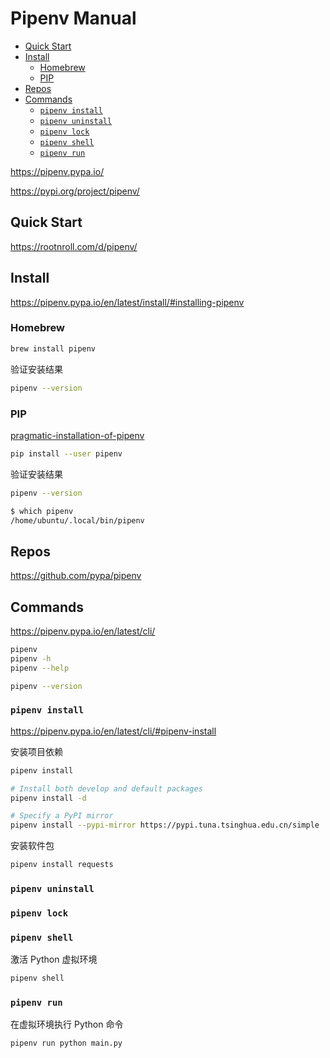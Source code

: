 <!-- omit in toc -->
# Pipenv Manual

- [Quick Start](#quick-start)
- [Install](#install)
  - [Homebrew](#homebrew)
  - [PIP](#pip)
- [Repos](#repos)
- [Commands](#commands)
  - [`pipenv install`](#pipenv-install)
  - [`pipenv uninstall`](#pipenv-uninstall)
  - [`pipenv lock`](#pipenv-lock)
  - [`pipenv shell`](#pipenv-shell)
  - [`pipenv run`](#pipenv-run)

<https://pipenv.pypa.io/>

<https://pypi.org/project/pipenv/>

## Quick Start

<https://rootnroll.com/d/pipenv/>

## Install

<https://pipenv.pypa.io/en/latest/install/#installing-pipenv>

### Homebrew

```bash
brew install pipenv
```

验证安装结果

```bash
pipenv --version
```

### PIP

[pragmatic-installation-of-pipenv](https://pipenv.pypa.io/en/latest/install/#pragmatic-installation-of-pipenv)

```bash
pip install --user pipenv
```

验证安装结果

```bash
pipenv --version

$ which pipenv
/home/ubuntu/.local/bin/pipenv
```

## Repos

<https://github.com/pypa/pipenv>

## Commands

<https://pipenv.pypa.io/en/latest/cli/>

```bash
pipenv
pipenv -h
pipenv --help
```

```bash
pipenv --version
```

### `pipenv install`

<https://pipenv.pypa.io/en/latest/cli/#pipenv-install>

安装项目依赖

```bash
pipenv install

# Install both develop and default packages
pipenv install -d

# Specify a PyPI mirror
pipenv install --pypi-mirror https://pypi.tuna.tsinghua.edu.cn/simple
```

安装软件包

```bash
pipenv install requests
```

### `pipenv uninstall`

### `pipenv lock`

### `pipenv shell`

激活 Python 虚拟环境

```bash
pipenv shell
```

### `pipenv run`

在虚拟环境执行 Python 命令

```bash
pipenv run python main.py
```
